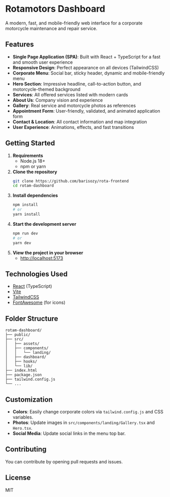 # Rotamotors Dashboard

A modern, fast, and mobile-friendly web interface for a corporate motorcycle maintenance and repair service.

## Features
- **Single Page Application (SPA)**: Built with React + TypeScript for a fast and smooth user experience
- **Responsive Design**: Perfect appearance on all devices (TailwindCSS)
- **Corporate Menu**: Social bar, sticky header, dynamic and mobile-friendly menu
- **Hero Section**: Impressive headline, call-to-action button, and motorcycle-themed background
- **Services**: All offered services listed with modern cards
- **About Us**: Company vision and experience
- **Gallery**: Real service and motorcycle photos as references
- **Appointment Form**: User-friendly, validated, and animated application form
- **Contact & Location**: All contact information and map integration
- **User Experience**: Animations, effects, and fast transitions

## Getting Started
1. **Requirements**
   - Node.js 18+
   - npm or yarn
2. **Clone the repository**
   ```sh
   git clone https://github.com/barisozy/rota-frontend
   cd rotam-dashboard
   ```
3. **Install dependencies**
   ```sh
   npm install
   # or
   yarn install
   ```
4. **Start the development server**
   ```sh
   npm run dev
   # or
   yarn dev
   ```
5. **View the project in your browser**
   - [http://localhost:5173](http://localhost:5173)

## Technologies Used
- [React](https://react.dev/) (TypeScript)
- [Vite](https://vitejs.dev/)
- [TailwindCSS](https://tailwindcss.com/)
- [FontAwesome](https://fontawesome.com/) (for icons)

## Folder Structure
```
rotam-dashboard/
├── public/
├── src/
│   ├── assets/
│   ├── components/
│   │   └── landing/
│   ├── dashboard/
│   ├── hooks/
│   └── lib/
├── index.html
├── package.json
├── tailwind.config.js
└── ...
```

## Customization
- **Colors**: Easily change corporate colors via `tailwind.config.js` and CSS variables.
- **Photos**: Update images in `src/components/landing/Gallery.tsx` and `Hero.tsx`.
- **Social Media**: Update social links in the menu top bar.

## Contributing
You can contribute by opening pull requests and issues.

## License
MIT

